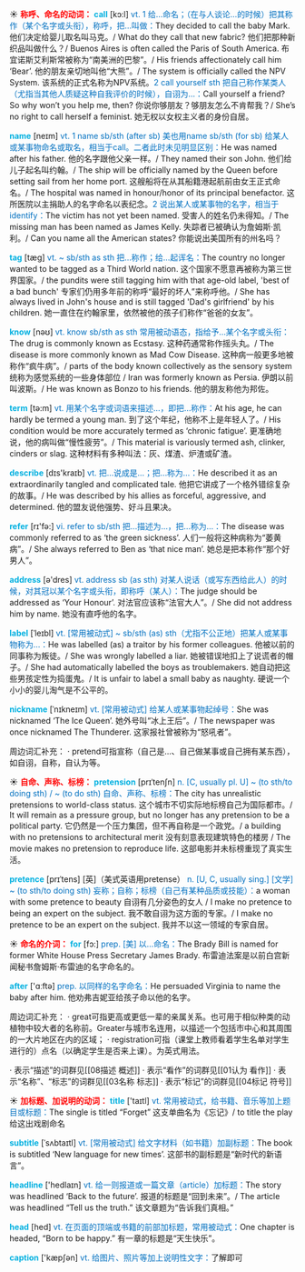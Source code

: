 ☀ <font color="red">**称呼、命名的动词：**</font>
<font color="sky blue">**call**</font> [kɔ:l] 
<font color="#0070c0">vt. 1 给…命名；（在与人谈论…的时候）把其称作（某个名字或头衔），称呼，把…叫做：</font>They decided to call the baby Mark. 他们决定给婴儿取名叫马克。/ What do they call that new fabric? 他们把那种新织品叫做什么？/ Buenos Aires is often called the Paris of South America. 布宜诺斯艾利斯常被称为“南美洲的巴黎”。/ His friends affectionately call him ‘Bear’. 他的朋友亲切地叫他“大熊”。/ The system is officially called the NPV System. 该系统的正式名称为NPV系统。<font color="#0070c0">2 call yourself sth 把自己称作某类人（尤指当其他人质疑这种自我评价的时候），自诩为…：</font>Call yourself a friend? So why won’t you help me, then? 你说你够朋友？够朋友怎么不肯帮我？/ She’s no right to call herself a feminist. 她无权以女权主义者的身份自居。

<font color="sky blue">**name**</font> [neɪm] 
<font color="#0070c0">vt. 1 name sb/sth (after sb) 美也用name sb/sth (for sb) 给某人或某事物命名或取名，相当于call。二者此时未见明显区别：</font>He was named after his father. 他的名字跟他父亲一样。/ They named their son John. 他们给儿子起名叫约翰。/ The ship will be officially named by the Queen before setting sail from her home port. 这艘船将在从其船籍港起航前由女王正式命名。/ The hospital was named in honour/honor of its principal benefactor. 这所医院以主捐助人的名字命名以表纪念。<font color="#0070c0">2 说出某人或某事物的名字，相当于identify：</font>The victim has not yet been named. 受害人的姓名仍未得知。/ The missing man has been named as James Kelly. 失踪者已被确认为詹姆斯·凯利。/ Can you name all the American states? 你能说出美国所有的州名吗？
           
<font color="sky blue">**tag**</font> [tæg]
<font color="#0070c0">vt. ~ sb/sth as sth 把…称作；给…起诨名：</font>The country no longer wanted to be tagged as a Third World nation. 这个国家不愿意再被称为第三世界国家。/ the pundits were still tagging him with that age-old label, 'best of a bad bunch' 专家们仍用多年前的称呼“最好的坏人”来称呼他。/ She has always lived in John's house and is still tagged 'Dad's girlfriend' by his children. 她一直住在约翰家里，依然被他的孩子们称作“爸爸的女友”。

<font color="sky blue">**know**</font> [nəʊ] 
<font color="#0070c0">vt. know sb/sth as sth 常用被动语态，指给予…某个名字或头衔：</font>The drug is commonly known as Ecstasy. 这种药通常称作摇头丸。/ The disease is more commonly known as Mad Cow Disease. 这种病一般更多地被称作“疯牛病”。/ parts of the body known collectively as the sensory system 统称为感觉系统的一些身体部位 / Iran was formerly known as Persia. 伊朗以前叫波斯。/ He was known as Bonzo to his friends. 他的朋友称他为邦佐。

<font color="sky blue">**term**</font> [tə:m] 
<font color="#0070c0">vt. 用某个名字或词语来描述…，即把…称作：</font>At his age, he can hardly be termed a young man. 到了这个年纪，他称不上是年轻人了。/ His condition would be more accurately termed as ‘chronic fatigue’. 更准确地说，他的病叫做“慢性疲劳”。/ This material is variously termed ash, clinker, cinders or slag. 这种材料有多种叫法：灰、煤渣、炉渣或矿渣。

<font color="sky blue">**describe**</font> [dɪs'kraɪb] 
<font color="#0070c0">vt. 把…说成是…；把…称为…：</font>He described it as an extraordinarily tangled and complicated tale. 他把它讲成了一个格外错综复杂的故事。/ He was described by his allies as forceful, aggressive, and determined. 他的盟友说他强势、好斗且果决。

<font color="sky blue">**refer**</font> [rɪ'fə:] 
<font color="#0070c0">vi. refer to sb/sth 把…描述为…，把…称为…：</font>The disease was commonly referred to as ‘the green sickness’. 人们一般将这种病称为“萎黄病”。/ She always referred to Ben as ‘that nice man’. 她总是把本称作“那个好男人”。

<font color="sky blue">**address**</font> [ə'dres] 
<font color="#0070c0">vt. address sb (as sth) 对某人说话（或写东西给此人）的时候，对其冠以某个名字或头衔，即称呼（某人）：</font>The judge should be addressed as ‘Your Honour’. 对法官应该称“法官大人”。/ She did not address him by name. 她没有直呼他的名字。

<font color="sky blue">**label**</font> [ˈleɪbl]
<font color="#0070c0">vt. [常用被动式] ~ sb/sth (as) sth（尤指不公正地）把某人或某事物称为…：</font>He was labelled (as) a traitor by his former colleagues. 他被以前的同事称为叛徒。/ She was wrongly labelled a liar. 她被错误地扣上了说谎者的帽子。/ She had automatically labelled the boys as troublemakers. 她自动把这些男孩定性为捣蛋鬼。/ It is unfair to label a small baby as naughty. 硬说一个小小的婴儿淘气是不公平的。

<font color="sky blue">**nickname**</font> [ˈnɪkneɪm]
<font color="#0070c0">vt. [常用被动式] 给某人或某事物起绰号：</font>She was nicknamed ‘The Ice Queen’. 她外号叫“冰上王后”。/ The newspaper was once nicknamed The Thunderer. 这家报社曾被称为“怒吼者”。

周边词汇补充：
· pretend可指宣称（自己是…、自己做某事或自己拥有某东西），如自诩，自称，自认为等。

☀ <font color="red">**自命、声称、标榜：**</font>
<font color="sky blue">**pretension**</font> [prɪˈtenʃn]
<font color="#0070c0">n. [C, usually pl. U] ~ (to sth/to doing sth) / ~ (to do sth) 自命、声称、标榜：</font>The city has unrealistic pretensions to world-class status. 这个城市不切实际地标榜自己为国际都市。/ It will remain as a pressure group, but no longer has any pretension to be a political party. 它仍然是一个压力集团，但不再自称是一个政党。/ a building with no pretensions to architectural merit 没有刻意表现建筑特色的楼房 / The movie makes no pretension to reproduce life. 这部电影并未标榜重现了真实生活。
           
<font color="sky blue">**pretence**</font> [prɪˈtens] [英]（美式英语用pretense）
<font color="#0070c0">n. [U, C, usually sing.] [文学] ~ (to sth/to doing sth) 妄称；自称；标榜（自己有某种品质或技能）：</font>a woman with some pretence to beauty 自诩有几分姿色的女人 / I make no pretence to being an expert on the subject. 我不敢自诩为这方面的专家。/ I make no pretence to be an expert on the subject. 我并不以这一领域的专家自居。

☀ <font color="red">**命名的介词：**</font>
<font color="sky blue">**for**</font> [fɔ:] 
<font color="#0070c0">prep. [美] 以…命名：</font>The Brady Bill is named for former White House Press Secretary James Brady. 布雷迪法案是以前白宫新闻秘书詹姆斯·布雷迪的名字命名的。

<font color="sky blue">**after**</font> ['ɑːftə] 
<font color="#0070c0">prep. 以同样的名字命名：</font>He persuaded Virginia to name the baby after him. 他劝弗吉妮亚给孩子命以他的名字。

周边词汇补充：
· great可指更高或更低一辈的亲属关系。也可用于相似种类的动植物中较大者的名称前。Greater与城市名连用，以描述一个包括市中心和其周围的一大片地区在内的区域；
· registration可指（课堂上教师看着学生名单对学生进行的）点名（以确定学生是否来上课）。为英式用法。

· 表示“描述”的词群见[[08描述 概述]]
· 表示“看作”的词群见[[01认为 看作]]
· 表示“名称”、“标志”的词群见[[03名称 标志]]
· 表示“标记”的词群见[[04标记 符号]]

☀ <font color="red">**加标题、加说明的动词：**</font>
<font color="sky blue">**title**</font> ['taɪtl] 
<font color="#0070c0">vt. 常用被动式，给书籍、音乐等加上题目或标题：</font>The single is titled “Forget” 这支单曲名为《忘记》/ to title the play 给这出戏剧命名
           
<font color="sky blue">**subtitle**</font> [ˈsʌbtaɪtl]
<font color="#0070c0">vt. [常用被动式] 给文字材料（如书籍）加副标题：</font>The book is subtitled ‘New language for new times’. 这部书的副标题是“新时代的新语言”。

<font color="sky blue">**headline**</font> ['hedlaɪn] 
<font color="#0070c0">vt. 给一则报道或一篇文章（article）加标题：</font>The story was headlined ‘Back to the future’. 报道的标题是“回到未来”。/ The article was headlined “Tell us the truth.” 该文章题为“告诉我们真相。”

<font color="sky blue">**head**</font> [hed] 
<font color="#0070c0">vt. 在页面的顶端或书籍的前部加标题，常用被动式：</font>One chapter is headed, “Born to be happy.” 有一章的标题是“天生快乐”。

<font color="sky blue">**caption**</font> ['kæpʃən] 
<font color="#0070c0">vt. 给图片、照片等加上说明性文字：</font>了解即可

